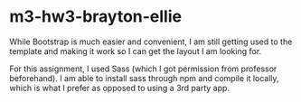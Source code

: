 # m3-hw3-brayton-ellie

While Bootstrap is much easier and convenient, I am still getting used to the template and making it work so I can get the layout I am looking for. 

For this assignment, I used Sass (which I got permission from professor beforehand). I am able to install sass through npm and compile it locally, which is what I prefer as opposed to using a 3rd party app. 